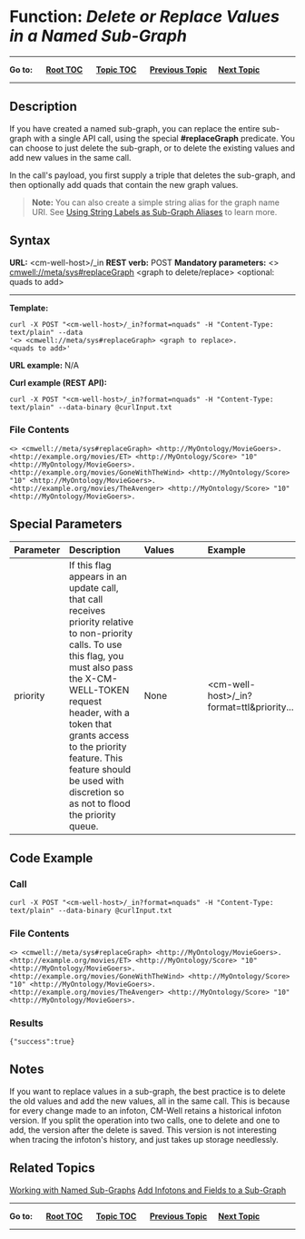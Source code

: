# Function: *Delete or Replace Values in a Named Sub-Graph* #

----

**Go to:** &nbsp;&nbsp;&nbsp;&nbsp; [**Root TOC**](CM-Well.RootTOC.md) &nbsp;&nbsp;&nbsp;&nbsp; [**Topic TOC**](API.TOC.md) &nbsp;&nbsp;&nbsp;&nbsp; [**Previous Topic**](API.Update.AddInfotonsAndFieldsToSubGraph.md)&nbsp;&nbsp;&nbsp;&nbsp; [**Next Topic**](API.Update.Purge.md)  

----

## Description ##

If you have created a named sub-graph, you can replace the entire sub-graph with a single API call, using the special **#replaceGraph** predicate. You can choose to just delete the sub-graph, or to delete the existing values and add new values in the same call.

In the call's payload, you first supply a triple that deletes the sub-graph, and then optionally add quads that contain the new graph values.

>**Note:** You can also create a simple string alias for the graph name URI. See [Using String Labels as Sub-Graph Aliases](DevGuide.WorkingWithNamedSub-Graphs.md#NamedGraphAliases) to learn more.

## Syntax ##

**URL:** \<cm-well-host\>/_in
**REST verb:** POST
**Mandatory parameters:** <> <cmwell://meta/sys#replaceGraph> <graph to delete/replace> <optional: quads to add>

----------

**Template:**

    curl -X POST "<cm-well-host>/_in?format=nquads" -H "Content-Type: text/plain" --data 
    '<> <cmwell://meta/sys#replaceGraph> <graph to replace>.
    <quads to add>'

**URL example:** N/A

**Curl example (REST API):**

    curl -X POST "<cm-well-host>/_in?format=nquads" -H "Content-Type: text/plain" --data-binary @curlInput.txt

### File Contents ###
    <> <cmwell://meta/sys#replaceGraph> <http://MyOntology/MovieGoers>. 
    <http://example.org/movies/ET> <http://MyOntology/Score> "10" <http://MyOntology/MovieGoers>.
    <http://example.org/movies/GoneWithTheWind> <http://MyOntology/Score> "10" <http://MyOntology/MovieGoers>.
    <http://example.org/movies/TheAvenger> <http://MyOntology/Score> "10" <http://MyOntology/MovieGoers>.

## Special Parameters ##

Parameter | Description&nbsp;&nbsp;&nbsp;&nbsp;&nbsp;&nbsp; | Values&nbsp;&nbsp;&nbsp;&nbsp;&nbsp;&nbsp;&nbsp;&nbsp;&nbsp;&nbsp; | Example
:----------|:-------------|:--------|:---------
priority | If this flag appears in an update call, that call receives priority relative to non-priority calls. To use this flag, you must also pass the X-CM-WELL-TOKEN request header, with a token that grants access to the priority feature. This feature should be used with discretion so as not to flood the priority queue. | None | \<cm-well-host\>/_in?format=ttl&priority...

## Code Example ##

### Call ###

    curl -X POST "<cm-well-host>/_in?format=nquads" -H "Content-Type: text/plain" --data-binary @curlInput.txt

### File Contents ###
    <> <cmwell://meta/sys#replaceGraph> <http://MyOntology/MovieGoers>. 
    <http://example.org/movies/ET> <http://MyOntology/Score> "10" <http://MyOntology/MovieGoers>.
    <http://example.org/movies/GoneWithTheWind> <http://MyOntology/Score> "10" <http://MyOntology/MovieGoers>.
    <http://example.org/movies/TheAvenger> <http://MyOntology/Score> "10" <http://MyOntology/MovieGoers>.

### Results ###
    
    {"success":true}

## Notes ##

If you want to replace values in a sub-graph, the best practice is to delete the old values and add the new values, all in the same call. This is because for every change made to an infoton, CM-Well retains a historical infoton version. If you split the operation into two calls, one to delete and one to add, the version after the delete is saved. This version is not interesting when tracing the infoton's history, and just takes up storage needlessly. 

## Related Topics ##
[Working with Named Sub-Graphs](DevGuide.WorkingWithNamedSub-Graphs.md)
[Add Infotons and Fields to a Sub-Graph](API.Update.AddInfotonsAndFieldsToSubGraph.md)

----

**Go to:** &nbsp;&nbsp;&nbsp;&nbsp; [**Root TOC**](CM-Well.RootTOC.md) &nbsp;&nbsp;&nbsp;&nbsp; [**Topic TOC**](API.TOC.md) &nbsp;&nbsp;&nbsp;&nbsp; [**Previous Topic**](API.Update.AddInfotonsAndFieldsToSubGraph.md)&nbsp;&nbsp;&nbsp;&nbsp; [**Next Topic**](API.Update.Purge.md)  

----